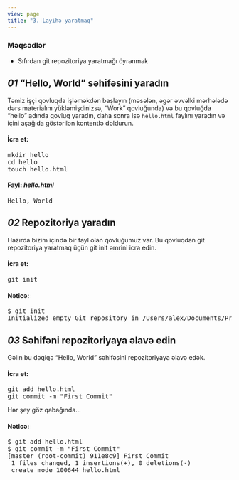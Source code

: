 ```yaml
---
view: page
title: "3. Layihə yaratmaq"
---
```


<h3>Məqsədlər</h3>

<ul><li>Sıfırdan git repozitoriya yaratmağı öyrənmək</li></ul>

<h2><em>01</em> “Hello, World” səhifəsini yaradın</h2>

<p>Təmiz işçi qovluqda işləməkdən başlayın (məsələn, əgər əvvəlki mərhələdə dərs materialını yükləmişdinizsə, “Work” qovluğunda) və bu qovluğda “hello” adında qovluq yaradın, daha sonra isə  <code>hello.html</code> faylını yaradın və içini aşağıda göstərilən kontentlə doldurun.</p>

<h4 class="h4-pre">İcra et:</h4>

<pre class="instructions">mkdir hello
cd hello
touch hello.html</pre>

<h4 class="h4-pre">Fayl: <em>hello.html</em></h4>

<pre class="file">Hello, World</pre>

<h2><em>02</em> Repozitoriya yaradın</h2>

<p>Hazırda bizim içində bir fayl olan qovluğumuz var. Bu qovluqdan git repozitoriya yaratmaq üçün git init əmrini icra edin.</p>

<h4 class="h4-pre">İcra et:</h4>

<pre class="instructions">git init</pre>

<h4 class="h4-pre">Nəticə:</h4>

<pre class="sample">$ git init
Initialized empty Git repository in /Users/alex/Documents/Presentations/githowto/auto/hello/.git/
</pre>

<h2><em>03</em> Səhifəni repozitoriyaya əlavə edin</h2>

<p>Gəlin bu dəqiqə “Hello, World” səhifəsini repozitoriyaya əlavə edək.</p>

<h4 class="h4-pre">İcra et:</h4>

<pre class="instructions">git add hello.html
git commit -m "First Commit"</pre>

<p>Hər şey göz qabağında...</p>

<h4 class="h4-pre">Nəticə:</h4>

<pre class="sample">$ git add hello.html
$ git commit -m "First Commit"
[master (root-commit) 911e8c9] First Commit
 1 files changed, 1 insertions(+), 0 deletions(-)
 create mode 100644 hello.html</pre>